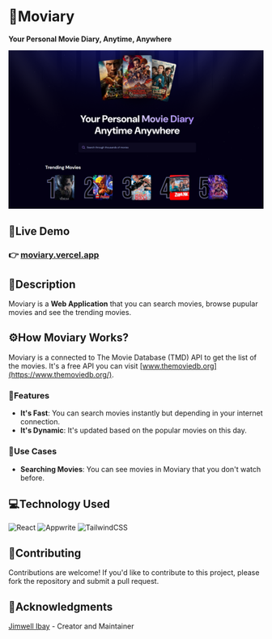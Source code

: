 # 🎉Moviary
**Your Personal Movie Diary, Anytime, Anywhere**

![Moviary Image](https://raw.githubusercontent.com/ibayjimwell/moviary/refs/heads/main/public/app-image.png)

## 🔗Live Demo
### 👉 [moviary.vercel.app](https://moviary.vercel.app/)

## 📃Description
Moviary is a **Web Application** that you can search movies, browse pupular movies and see the trending movies.

## ⚙How Moviary Works?
Moviary is a connected to The Movie Database (TMD) API to get the list of the movies. It's a free API you can visit [www.themoviedb.org](https://www.themoviedb.org/).

### 📲Features
* **It's Fast**: You can search movies instantly but depending in your internet connection.
* **It's Dynamic**: It's updated based on the popular movies on this day.

### 📲Use Cases
* **Searching Movies**: You can see movies in Moviary that you don't watch before.

## 💻Technology Used
![React](https://img.shields.io/badge/react-%2320232a.svg?style=for-the-badge&logo=react&logoColor=%2361DAFB) ![Appwrite](https://img.shields.io/badge/Appwrite-%23FD366E.svg?style=for-the-badge&logo=appwrite&logoColor=white) ![TailwindCSS](https://img.shields.io/badge/tailwindcss-%2338B2AC.svg?style=for-the-badge&logo=tailwind-css&logoColor=white)


## 💼Contributing
Contributions are welcome! If you'd like to contribute to this project, please fork the repository and submit a pull request.

## 📝Acknowledgments
[Jimwell Ibay](https://github.com/ibayjimwell) - Creator and Maintainer